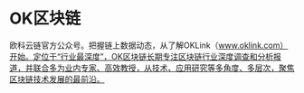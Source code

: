 # 

# OK区块链

欧科云链官方公众号。把握链上数据动态，从了解OKLink（www.oklink.com）开始。定位于“行业最深度”，OK区块链长期专注区块链行业深度调查和分析报道，并联合多为业内专家、高效教授，从技术、应用研究等多角度、多层次，聚焦区块链技术发展的最前沿。



